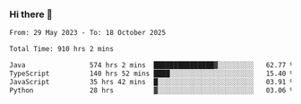 ### Hi there 👋

<!--START_SECTION:waka-->

```txt
From: 29 May 2023 - To: 18 October 2025

Total Time: 910 hrs 2 mins

Java                574 hrs 2 mins  ███████████████▓░░░░░░░░░   62.77 %
TypeScript          140 hrs 52 mins ████░░░░░░░░░░░░░░░░░░░░░   15.40 %
JavaScript          35 hrs 42 mins  █░░░░░░░░░░░░░░░░░░░░░░░░   03.91 %
Python              28 hrs          ▓░░░░░░░░░░░░░░░░░░░░░░░░   03.06 %
```

<!--END_SECTION:waka-->
<!--
**the-beef-calculator/the-beef-calculator** is a ✨ _special_ ✨ repository because its `README.md` (this file) appears on your GitHub profile.

Here are some ideas to get you started:

- 🔭 I’m currently working on ...
- 🌱 I’m currently learning ...
- 👯 I’m looking to collaborate on ...
- 🤔 I’m looking for help with ...
- 💬 Ask me about ...
- 📫 How to reach me: ...
- 😄 Pronouns: ...
- ⚡ Fun fact: ...
-->
